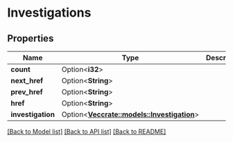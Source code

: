 # Investigations

## Properties

Name | Type | Description | Notes
------------ | ------------- | ------------- | -------------
**count** | Option<**i32**> |  | [optional]
**next_href** | Option<**String**> |  | [optional]
**prev_href** | Option<**String**> |  | [optional]
**href** | Option<**String**> |  | [optional]
**investigation** | Option<[**Vec<crate::models::Investigation>**](investigation.md)> |  | [optional]

[[Back to Model list]](../README.md#documentation-for-models) [[Back to API list]](../README.md#documentation-for-api-endpoints) [[Back to README]](../README.md)


